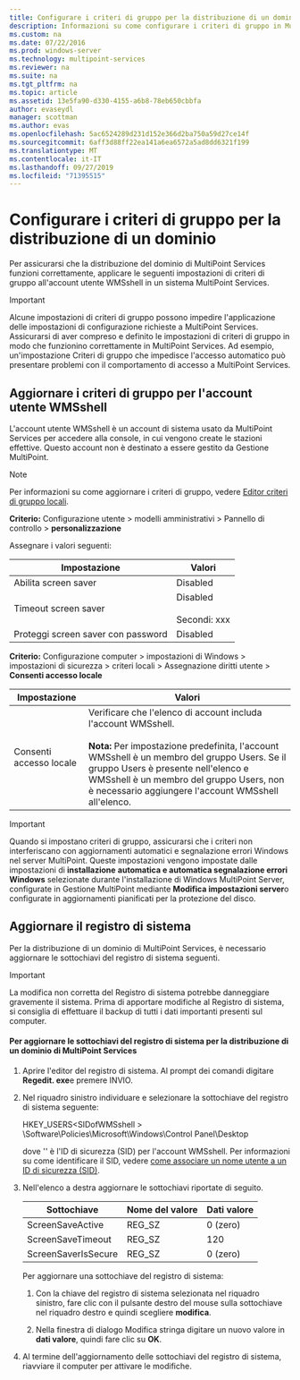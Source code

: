 ```yaml
---
title: Configurare i criteri di gruppo per la distribuzione di un dominio
description: Informazioni su come configurare i criteri di gruppo in MultiPoint Services
ms.custom: na
ms.date: 07/22/2016
ms.prod: windows-server
ms.technology: multipoint-services
ms.reviewer: na
ms.suite: na
ms.tgt_pltfrm: na
ms.topic: article
ms.assetid: 13e5fa90-d330-4155-a6b8-78eb650cbbfa
author: evaseydl
manager: scottman
ms.author: evas
ms.openlocfilehash: 5ac6524289d231d152e366d2ba750a59d27ce14f
ms.sourcegitcommit: 6aff3d88ff22ea141a6ea6572a5ad8dd6321f199
ms.translationtype: MT
ms.contentlocale: it-IT
ms.lasthandoff: 09/27/2019
ms.locfileid: "71395515"
---
```

# <a name="configure-group-policies-for-a-domain-deployment"></a>Configurare i criteri di gruppo per la distribuzione di un dominio
Per assicurarsi che la distribuzione del dominio di MultiPoint Services funzioni correttamente, applicare le seguenti impostazioni di criteri di gruppo all'account utente WMSshell in un sistema MultiPoint Services.  
  
> [!IMPORTANT]  
> Alcune impostazioni di criteri di gruppo possono impedire l'applicazione delle impostazioni di configurazione richieste a MultiPoint Services. Assicurarsi di aver compreso e definito le impostazioni di criteri di gruppo in modo che funzionino correttamente in MultiPoint Services. Ad esempio, un'impostazione Criteri di gruppo che impedisce l'accesso automatico può presentare problemi con il comportamento di accesso a MultiPoint Services.  
  
## <a name="update-group-policies-for-the-wmsshell-user-account"></a>Aggiornare i criteri di gruppo per l'account utente WMSshell 
L'account utente WMSshell è un account di sistema usato da MultiPoint Services per accedere alla console, in cui vengono create le stazioni effettive. Questo account non è destinato a essere gestito da Gestione MultiPoint.
  
> [!NOTE]  
> Per informazioni su come aggiornare i criteri di gruppo, vedere [Editor criteri di gruppo locali](https://technet.microsoft.com/library/dn265982.aspx).  
  
**Criterio:** Configurazione utente > modelli amministrativi > Pannello di controllo > **personalizzazione**  
  
Assegnare i valori seguenti:  
  
|Impostazione|Valori|  
|-----------|----------|  
|Abilita screen saver|Disabled|  
|Timeout screen saver|Disabled<br /><br />Secondi: xxx|  
|Proteggi screen saver con password|Disabled|  
  
**Criterio:** Configurazione computer > impostazioni di Windows > impostazioni di sicurezza > criteri locali > Assegnazione diritti utente > **Consenti accesso locale**  
  
|Impostazione|Valori|  
|-----------|----------|  
|Consenti accesso locale|Verificare che l'elenco di account includa l'account WMSshell.<br /><br />**Nota:** Per impostazione predefinita, l'account WMSshell è un membro del gruppo Users. Se il gruppo Users è presente nell'elenco e WMSshell è un membro del gruppo Users, non è necessario aggiungere l'account WMSshell all'elenco.|  
  
> [!IMPORTANT]  
> Quando si impostano criteri di gruppo, assicurarsi che i criteri non interferiscano con aggiornamenti automatici e segnalazione errori Windows nel server MultiPoint. Queste impostazioni vengono impostate dalle impostazioni di **installazione** **automatica e automatica segnalazione errori Windows** selezionate durante l'installazione di Windows MultiPoint Server, configurate in Gestione MultiPoint mediante **Modifica impostazioni server**o configurate in aggiornamenti pianificati per la protezione del disco.  
  
## <a name="update-the-registry"></a>Aggiornare il registro di sistema  
Per la distribuzione di un dominio di MultiPoint Services, è necessario aggiornare le sottochiavi del registro di sistema seguenti.  
  
> [!IMPORTANT]  
> La modifica non corretta del Registro di sistema potrebbe danneggiare gravemente il sistema. Prima di apportare modifiche al Registro di sistema, si consiglia di effettuare il backup di tutti i dati importanti presenti sul computer.  
  
#### <a name="to-update-registry-subkeys-for-a-domain-deployment-of-multipoint-services"></a>Per aggiornare le sottochiavi del registro di sistema per la distribuzione di un dominio di MultiPoint Services  
  
1.  Aprire l'editor del registro di sistema. Al prompt dei comandi digitare **Regedit. exe**e premere INVIO.  
  
2.  Nel riquadro sinistro individuare e selezionare la sottochiave del registro di sistema seguente:  
  
    HKEY_USERS\<SIDofWMSshell > \Software\Policies\Microsoft\Windows\Control Panel\Desktop  
  
    dove '<SIDofWMSshell>' è l'ID di sicurezza (SID) per l'account WMSshell. Per informazioni su come identificare il SID, vedere [come associare un nome utente a un ID di sicurezza (SID)](https://support.microsoft.com/kb/154599).  
  
3.  Nell'elenco a destra aggiornare le sottochiavi riportate di seguito.  
  
    |Sottochiave|Nome del valore|Dati valore|  
    |----------|--------------|--------------|  
    |ScreenSaveActive|REG_SZ|0 (zero)|  
    |ScreenSaveTimeout|REG_SZ|120|  
    |ScreenSaverIsSecure|REG_SZ|0 (zero)|  
  
    Per aggiornare una sottochiave del registro di sistema:  
  
    1.  Con la chiave del registro di sistema selezionata nel riquadro sinistro, fare clic con il pulsante destro del mouse sulla sottochiave nel riquadro destro e quindi scegliere **modifica**.  
  
    2.  Nella finestra di dialogo Modifica stringa digitare un nuovo valore in **dati valore**, quindi fare clic su **OK**.  
  
4.  Al termine dell'aggiornamento delle sottochiavi del registro di sistema, riavviare il computer per attivare le modifiche. 
